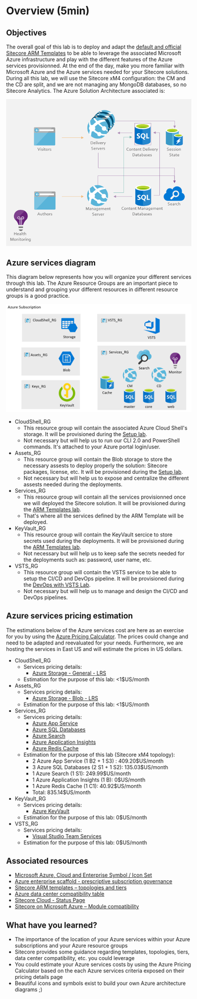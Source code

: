 # Overview (5min)

## Objectives

The overall goal of this lab is to deploy and adapt the [default and official Sitecore ARM Templates](https://github.com/Sitecore/Sitecore-Azure-Quickstart-Templates) to be able to leverage the associated Microsoft Azure infrastructure and play with the different features of the Azure services provisionned. At the end of the day, make you more familiar with Microsoft Azure and the Azure services needed for your Sitecore solutions.
During all this lab, we will use the Sitecore xM4 configuration: the CM and the CD are split, and we are not managing any MongoDB databases, so no Sitecore Analytics. The Azure Solution Architecture associated is:

![Sitecore xM Architecture Diagram](./imgs/sitecore%20xm%20architecture%20diagram.png)

## Azure services diagram

This diagram below represents how you will organize your different services through this lab. The Azure Resource Groups are an important piece to understand and grouping your different resources in different resource groups is a good practice.

![Resource Groups Overview](./imgs/resource%20groups%20overview.PNG)

- CloudShell_RG
  - This resource group will contain the associated Azure Cloud Shell's storage. It will be provisioned during the [Setup lab](../Setup/README.md).
  - Not necessary but will help us to run our CLI 2.0 and PowerShell commands. It's attached to your Azure portal login/user.
- Assets_RG
  - This resource group will contain the Blob storage to store the necessary assests to deploy properly the solution: Sitecore packages, license, etc. It will be provisioned during the [Setup lab](../Setup/README.md).
  - Not necessary but will help us to expose and centralize the different assests needed during the deployments.
- Services_RG
  - This resource group will contain all the services provisionned once we will deployed the Sitecore solution. It will be provisioned during the [ARM Templates lab](../ARM%20Templates/README.md).
  - That's where all the services defined by the ARM Template will be deployed.
- KeyVault_RG
  - This resource group will contain the KeyVault sercice to store secrets used during the deployments. It will be provisioned during the [ARM Templates lab](../ARM%20Templates/README.md).
  - Not necessary but will help us to keep safe the secrets needed for the deployments such as: password, user name, etc.
- VSTS_RG
  - This resource group will contain the VSTS service to be able to setup the CI/CD and DevOps pipeline. It will be provisioned during the [DevOps with VSTS Lab](../DevOps%20with%20VSTS/README.md).
  - Not necessary but will help us to manage and design the CI/CD and DevOps pipelines.

## Azure services pricing estimation

The estimations below of the Azure services cost are here as an exercise for you by using the [Azure Pricing Calculator](https://azure.microsoft.com/pricing/calculator/). The prices could change and need to be adapted and reevaluated for your needs. Furthermore, we are hosting the services in East US and will estimate the prices in US dollars.

- CloudShell_RG
  - Services pricing details:
    - [Azure Storage - General - LRS](https://azure.microsoft.com/pricing/details/storage/blobs/)
  - Estimation for the purpose of this lab: <1$US/month
- Assets_RG
  - Services pricing details:
    - [Azure Storage - Blob - LRS](https://azure.microsoft.com/pricing/details/storage/blobs/)
  - Estimation for the purpose of this lab: <1$US/month
- Services_RG
  - Services pricing details:
    - [Azure App Service](https://azure.microsoft.com/pricing/details/app-service/)
    - [Azure SQL Databases](https://azure.microsoft.com/pricing/details/sql-database/)
    - [Azure Search](https://azure.microsoft.com/pricing/details/search/)
    - [Azure Application Insights](https://azure.microsoft.com/pricing/details/application-insights/)
    - [Azure Redis Cache](https://azure.microsoft.com/pricing/details/cache/)
  - Estimation for the purpose of this lab (Sitecore xM4 topology):
    - 2 Azure App Service (1 B2 + 1 S3) : 409.20$US/month
    - 3 Azure SQL Databases (2 S1 + 1 S2): 135.03$US/month
    - 1 Azure Search (1 S1): 249.99$US/month
    - 1 Azure Application Insights (1 B): 0$US/month
    - 1 Azure Redis Cache (1 C1): 40.92$US/month
    - Total: 835.14$US/month
- KeyVault_RG
  - Services pricing details:
    - [Azure KeyVault](https://azure.microsoft.com/pricing/details/key-vault/)
  - Estimation for the purpose of this lab: 0$US/month
- VSTS_RG
  - Services pricing details:
    - [Visual Studio Team Services](https://azure.microsoft.com/pricing/details/visual-studio-team-services/)
  - Estimation for the purpose of this lab: 0$US/month

## Associated resources

- [Microsoft Azure, Cloud and Enterprise Symbol / Icon Set](https://www.microsoft.com/download/details.aspx?id=41937)
- [Azure enterprise scaffold - prescriptive subscription governance](https://docs.microsoft.com/en-us/azure/azure-resource-manager/resource-manager-subscription-governance)
- [Sitecore ARM templates – topologies and tiers](https://kb.sitecore.net/articles/848330)
- [Azure data center compatibility table](https://kb.sitecore.net/articles/617478)
- [Sitecore Cloud - Status Page](https://status.cloud.sitecore.net/)
- [Sitecore on Microsoft Azure – Module compatibility](https://kb.sitecore.net/articles/201557)

## What have you learned?

- The importance of the location of your Azure services within your Azure subscriptions and your Azure resource groups
- Sitecore provides some guidance regarding templates, topologies, tiers, data center compatibility, etc. you could leverage
- You could estimate your Azure services costs by using the Azure Pricing Calculator based on the each Azure services criteria exposed on their pricing details page
- Beautiful icons and symbols exist to build your own Azure architecture diagrams ;)